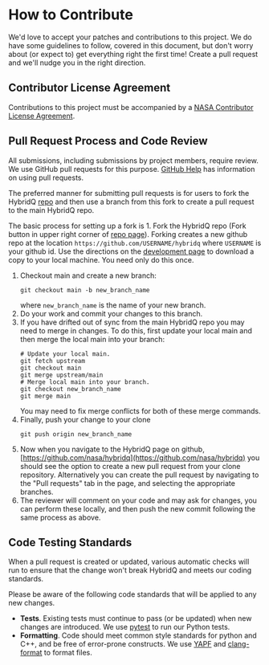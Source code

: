 # How to Contribute

We'd love to accept your patches and contributions to this project.  We do have
some guidelines to follow, covered in this document, but don't worry about (or
expect to) get everything right the first time!  Create a pull request and
we'll nudge you in the right direction.

## Contributor License Agreement

Contributions to this project must be accompanied by a [NASA Contributor
License Agreement](/docs/nasa-cla/).

## Pull Request Process and Code Review

All submissions, including submissions by project members, require review. We
use GitHub pull requests for this purpose.  [GitHub
Help](https://help.github.com/articles/about-pull-requests/) has information on
using pull requests.

The preferred manner for submitting pull requests is for users to fork the
HybridQ [repo](https://github.com/nasa/hybridq) and then use a branch from this
fork to create a pull request to the main HybridQ repo.

The basic process for setting up a fork is 1. Fork the HybridQ repo (Fork
button in upper right corner of [repo page](https://github.com/nasa/hybridq)).
Forking creates a new github repo at the location
```https://github.com/USERNAME/hybridq``` where ```USERNAME``` is your github
id. Use the directions on the [development page](docs/development.md) to
download a copy to your local machine. You need only do this once.

1. Checkout main and create a new branch:
    ```shell
    git checkout main -b new_branch_name
    ```
    where ```new_branch_name``` is the name of your new branch.
2. Do your work and commit your changes to this branch.
3. If you have drifted out of sync from the main HybridQ repo
   you may need to merge in changes.  To do this, first update your local
   main and then merge the local main into your branch:
    ```shell
    # Update your local main.
    git fetch upstream
    git checkout main
    git merge upstream/main
    # Merge local main into your branch.
    git checkout new_branch_name
    git merge main
    ```
   You may need to fix merge conflicts for both of these merge
   commands.
4. Finally, push your change to your clone
    ```shell
    git push origin new_branch_name
    ```
5. Now when you navigate to the HybridQ page on github,
   [https://github.com/nasa/hybridq](https://github.com/nasa/hybridq) you
   should see the option to create a new pull request from your clone
   repository.  Alternatively you can create the pull request by navigating to
   the "Pull requests" tab in the page, and selecting the appropriate branches.
6. The reviewer will comment on your code and may ask for changes, you can
   perform these locally, and then push the new commit following the same
   process as above.

## Code Testing Standards

When a pull request is created or updated, various automatic checks will run to
ensure that the change won't break HybridQ and meets our coding standards.

Please be aware of the following code standards that will be applied to any
new changes.

- **Tests**.
Existing tests must continue to pass (or be updated) when new changes are introduced.
We use [pytest](https://docs.pytest.org/en/latest/) to run our Python tests.
- **Formatting**.
Code should meet common style standards for python and C++, and be free of
error-prone constructs. We use [YAPF](https://github.com/google/yapf) and
[clang-format](https://clang.llvm.org/docs/ClangFormat.html) to format files.
